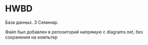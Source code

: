 # HWBD

База данных. 3 Семинар.

Файл был добавлен в репозиторий напрямую с diagrams.net, без сохранения на компьтер

